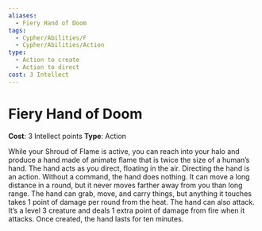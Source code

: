 ```yaml
---
aliases:
  - Fiery Hand of Doom
tags:
  - Cypher/Abilities/F
  - Cypher/Abilities/Action
type:
  - Action to create
  - Action to direct
cost: 3 Intellect
---
```


# Fiery Hand of Doom

**Cost**: 3 Intellect points
**Type**: Action

While your Shroud of Flame is active, you can reach into your halo and produce a hand made of animate flame that is twice the size of a human’s hand. The hand acts as you direct, floating in the air. Directing the hand is an action. Without a command, the hand does nothing. It can move a long distance in a round, but it never moves farther away from you than long range. The hand can grab, move, and carry things, but anything it touches takes 1 point of damage per round from the heat. The hand can also attack. It’s a level 3 creature and deals 1 extra point of damage from fire when it attacks. Once created, the hand lasts for ten minutes. 
